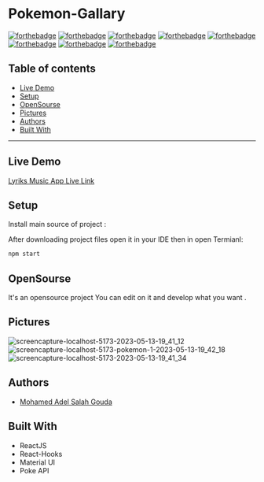 # Pokemon-Gallary


[![forthebadge](https://forthebadge.com/images/badges/built-with-love.svg)](https://forthebadge.com)
[![forthebadge](https://forthebadge.com/images/badges/built-by-developers.svg)](https://forthebadge.com)
[![forthebadge](https://forthebadge.com/images/badges/uses-git.svg)](https://forthebadge.com)
[![forthebadge](https://forthebadge.com/images/badges/made-with-javascript.svg)](https://forthebadge.com)
[![forthebadge](https://forthebadge.com/images/badges/uses-html.svg)](https://forthebadge.com)
[![forthebadge](https://forthebadge.com/images/badges/uses-css.svg)](https://forthebadge.com)
[![forthebadge](https://forthebadge.com/images/badges/powered-by-coffee.svg)](https://forthebadge.com)
[![forthebadge](https://forthebadge.com/images/badges/uses-js.svg)](https://forthebadge.com)

## Table of contents
* [Live Demo](#live-demo)
* [Setup](#setup)
* [OpenSourse](#opensourse)
* [Pictures](#pictures)
* [Authors](#authors)
* [Built With](#built-with)
***

## Live Demo

[Lyriks Music App Live Link](https://lyriks-musical-app.netlify.app/)


## Setup

Install main source of project :

After downloading project files open it in your IDE then in open Termianl:

```bash
npm start 
```


## OpenSourse

  It's an opensource project You can edit on it and develop what you want .


## Pictures
![screencapture-localhost-5173-2023-05-13-19_41_12](https://github.com/Mohamedadelsaleh/ILLA-task/assets/26310663/c9bd7fca-2318-49fa-af5d-ec826edd0f7d)
![screencapture-localhost-5173-pokemon-1-2023-05-13-19_42_18](https://github.com/Mohamedadelsaleh/ILLA-task/assets/26310663/6e37dae0-4f2a-4bf2-b0d3-ac89015f6e73)
![screencapture-localhost-5173-2023-05-13-19_41_34](https://github.com/Mohamedadelsaleh/ILLA-task/assets/26310663/f45167d1-8ccb-4a62-89f7-da9650a7f53c)

## Authors
* [Mohamed Adel Salah Gouda](https://github.com/Mohamedadelsaleh)

## Built With
* ReactJS
* React-Hooks
* Material UI
* Poke API
